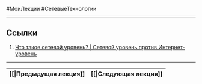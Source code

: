 #МоиЛекции #СетевыеТехнологии



---
## Ссылки

1. [Что такое сетевой уровень? | Сетевой уровень против Интернет-уровень](https://www.cloudflare.com/learning/network-layer/what-is-the-network-layer/)

---

| [[\|Предыдущая лекция]] | [[\|Следующая лекция]] |
| ----------------------- | ---------------------- |

